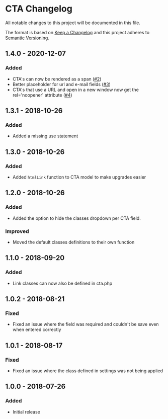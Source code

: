# CTA Changelog

All notable changes to this project will be documented in this file.

The format is based on [Keep a Changelog](http://keepachangelog.com/) and this project adheres to [Semantic Versioning](http://semver.org/).

## 1.4.0 - 2020-12-07
### Added
- CTA's can now be rendered as a span ([#2](https://github.com/statikbe/craft3-ctafield/issues/2))
- Better placeholder for url and e-mail fields ([#3](https://github.com/statikbe/craft3-ctafield/issues/3))
- CTA's that use a URL and open in a new window now get the rel='noopener' attribute ([#4](https://github.com/statikbe/craft3-ctafield/issues/4))

## 1.3.1 - 2018-10-26
### Added
- Added a missing use statement


## 1.3.0 - 2018-10-26
### Added
- Added `htmlLink` function to CTA model to make upgrades easier

## 1.2.0 - 2018-10-26
### Added
- Added the option to hide the classes dropdown per CTA field.

### Improved
- Moved the default classes definitions to their own function

## 1.1.0 - 2018-09-20
### Added
- Link classes can now also be defined in cta.php

## 1.0.2 - 2018-08-21
### Fixed
- Fixed an issue where the field was required and couldn't be save even when entered correctly

## 1.0.1 - 2018-08-17
### Fixed
- Fixed an issue where the class defined in settings was not being applied

## 1.0.0 - 2018-07-26
### Added
- Initial release
